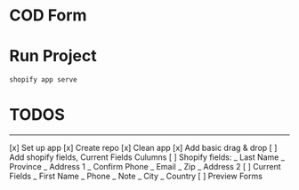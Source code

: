 # COD Form

# Run Project

```
shopify app serve

```

# TODOS

---

[x] Set up app
[x] Create repo
[x] Clean app
[x] Add basic drag & drop
[ ] Add shopify fields, Current Fields Culumns
[ ] Shopify fields:
_ Last Name
_ Province
_ Address 1
_ Confirm Phone
_ Email
_ Zip
_ Address 2
[ ] Current Fields
_ First Name
_ Phone
_ Note
_ City
_ Country
[ ] Preview Forms
